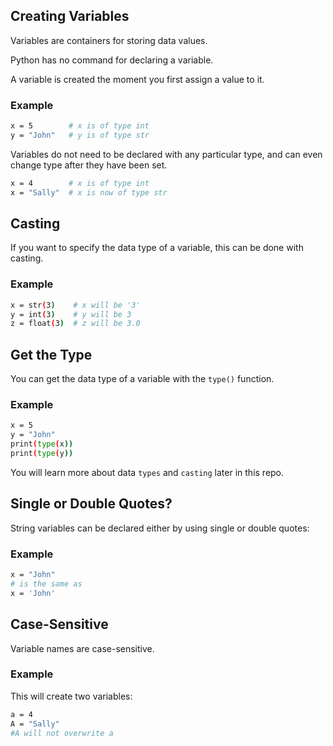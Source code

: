 ## Creating Variables

Variables are containers for storing data values.

Python has no command for declaring a variable.

A variable is created the moment you first assign a value to it.

### Example

```bash
x = 5        # x is of type int
y = "John"   # y is of type str
```

Variables do not need to be declared with any particular type, and can even change type after they have been set.

```bash
x = 4        # x is of type int
x = "Sally"  # x is now of type str
```

## Casting

If you want to specify the data type of a variable, this can be done with casting.

### Example

```bash
x = str(3)    # x will be '3'
y = int(3)    # y will be 3
z = float(3)  # z will be 3.0
```

## Get the Type

You can get the data type of a variable with the `type()` function.

### Example

```bash
x = 5
y = "John"
print(type(x))
print(type(y))
```

You will learn more about data `types` and `casting` later in this repo.

## Single or Double Quotes?

String variables can be declared either by using single or double quotes:

### Example

```bash
x = "John"
# is the same as
x = 'John'
```

## Case-Sensitive

Variable names are case-sensitive.

### Example

This will create two variables:

```bash
a = 4
A = "Sally"
#A will not overwrite a
```
